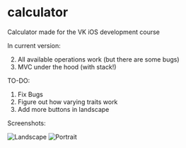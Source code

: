 # calculator
Calculator made for the VK iOS development course

In current version:

2. All available operations work (but there are some bugs)
3. MVC under the hood (with stack!)

TO-DO:

1. Fix Bugs
2. Figure out how varying traits work
2. Add more buttons in landscape

Screenshots:

![Landscape](/../screenshots/screenshot_landscape.png?raw=true "Landscape")
![Portrait](/../screenshots/screenshot_portrait.png?raw=true "Optional Title")



